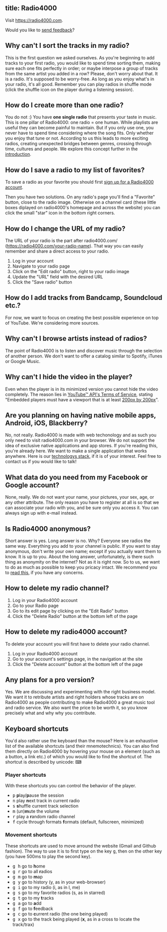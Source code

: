 
title: Radio4000
---

Visit https://radio4000.com.

Would you like to <a href="https://radio4000.com/feedback">send feedback</a>?

## Why can't I sort the tracks in my radio?

This is the first question we asked ourselves. As you're beginning to add tracks to your first radio, you would like to spend time sorting them, making sure each one fits perfectly in order; or maybe interpose a group of tracks from the same artist you added in a row? Please, don't worry about that. It is a radio. It's supposed to be worry-free. As long as you enjoy what's in your radio, it's all good. Remember you can play radios in shuffle mode (click the shuffle icon on the player during a listening session).

## How do I create more than one radio?

You do not :} You have <strong>one single radio</strong> that presents your taste in music. This is one pillar of Radio4000: one radio = one human. While playlists are useful they can become painful to maintain. But if you only use one, you never have to spend time considering where the song fits. Only whether you enjoy that tune or not. According to us this leads to more exciting radios, creating unexpected bridges between genres, crossing through time, cultures and people. We explore this concept further in the <a href="https://radio4000.com/about">introduction</a>.

## How do I save a radio to my list of favorites?

To save a radio as your favorite you should first <a href="https://radio4000.com/auth/signup">sign up for a Radio4000 account</a>.

Then you have two solutions. On any radio's page you'll find a "Favorite" button, close to the radio image. Otherwise on a channel card (these little boxes diplayed on radio4000's homepage and across the website) you can click the small "star" icon in the bottom right corners.

## How do I change the URL of my radio?

The URL of your radio is the part after radio4000.com/ (https://radio4000.com/your-radio-name). That way you can easily remember and share a direct access to your radio.

<ol>
	<li>Log in your account</li>
	<li>Navigate to your radio page</li>
	<li>Click on the "Edit radio" button, right to your radio image</li>
	<li>Update the "URL" field with the desired URL</li>
	<li>Click the "Save radio" button</li>
</ol>

## How do I add tracks from Bandcamp, Soundcloud etc.?

For now, we want to focus on creating the best possible experience on top of YouTube. We're considering more sources.

## Why can't I browse artists instead of radios?

The point of Radio4000 is to listen and discover music through the selection of another person. We don't want to offer a catalog similar to Spotify, iTunes or Google Music.

## Why can't I hide the video in the player?

Even when the player is in its minimized version you cannot hide the video completely. The reason lies in <a href="https://developers.google.com/youtube/terms/api-services-terms-of-service" target="_blank" rel="noopener">YouTube™ API's Terms of Service</a>, stating "Embedded players must have a viewport that is at least <a href="https://developers.google.com/youtube/player_parameters" target="_blank" rel="noopener">200px by 200px</a>".

## Are you planning on having native mobile apps, Android, iOS, Blackberry?

No, not really. Radio4000 is made with web techonology and as such you only need to visit radio4000.com in your browser. We do not support the idea of exclusive native applications and app stores. If you're reading this, you're already here. We want to make a single application that works anywhere. Here is our <a href="https://radio4000.com/about" target="_blank" rel="noopener">technologys stack</a>, if it is of your interest. Feel free to contact us if you would like to talk!

## What data do you need from my Facebook or Google account?

None, really. We do not want your name, your pictures, your sex, age, or any other attribute. The only reason you have to register at all is so that we can associate your radio with you, and be sure only you access it. You can always sign up with e-mail instead.

## Is Radio4000 anonymous?

Short answer is yes. Long answer is no. Why? Everyone see radios the same way. Everything you add to your channel is public. If you want to stay anonymous, don't write your own name; except if you actually want them to know. It is up to you. About the long answer, unfortunately, is there such thing as anonymity on the internet? Not as it is right now. So to us, we want to do as much as possible to keep you pricacy intact. We recommend you to <a href="https://ssd.eff.org" target="_blank" rel="noopener">read this</a>, if you have any concerns.

## How to delete my radio channel?

1. Log in your Radio4000 account
2. Go to your Radio page
3. Go to its edit page by clicking on the "Edit Radio" button
4. Click the "Delete Radio" button at the bottom left of the page

## How to delete my radio4000 account?

To delete your account you will first have to delete your radio channel.

1. Log in your Radio4000 account
2. Go to your account's settings page, in the navigation at the site
3. Click the "Delete account" button at the bottom left of the page

## Any plans for a pro version?

Yes. We are discussing and experimenting with the right business model. We want it to retribute artists and right holders whose tracks are on Radio4000 as people contributing to make Radio4000 a great music tool and radio service. We also want the price to be worth it, so you know precisely what and why why you contribute.

## Keyboard shortcuts

You'd also rather use the keyboard than the mouse?  Here is an exhaustive list of the available shortcuts (and their mnemotechnics). You can also find them directly on Radio4000 by hovering your mouse on a element (such as a button, a link etc.) of which you would like to find the shortcut of. The shortcut is described by unicode: ⌨

### Player shortcuts

With these shortcuts you can control the behavior of the player.

- <kbd>p</kbd> **p**lay/**p**ause the session
- <kbd>n</kbd> play **n**ext track in current radio
- <kbd>s</kbd> **s**huffle current track selection
- <kbd>m</kbd> (un)**m**ute the volume
- <kbd>r</kbd> play a **r**andom radio channel
- <kbd>f</kbd> cycle through formats **f**ormats (default, fullscreen, minimized)

### Movement shortcuts

These shortcuts are used to move arround the website (Gmail and Github fashion). The way to use
it is to first type on the key <kbd>g</kbd>, then on the other key
(you have 500ms to play the second key).

- <kbd>g h</kbd> go to <strong>h</strong>ome
- <kbd>g r</kbd> go to all <strong>r</strong>adios 
- <kbd>g m</kbd> go to <strong>m</strong>ap
- <kbd>g y</kbd> go to history (y, as in your web-browser)
- <kbd>g i</kbd> go to my radio (i, as in I, me)
- <kbd>g s</kbd> go to my favorite radios (s, as in starred)
- <kbd>g t</kbd> go to my <strong>t</strong>racks
- <kbd>g a</kbd> go to <strong>a</strong>dd
- <kbd>g f</kbd> go to <strong>f</strong>eedback
- <kbd>g c</kbd> go to <strong>c</strong>urrent radio (the one being played)
- <kbd>g x</kbd> go to the track being played (**x**, as in a cross to locate the track/trax)
